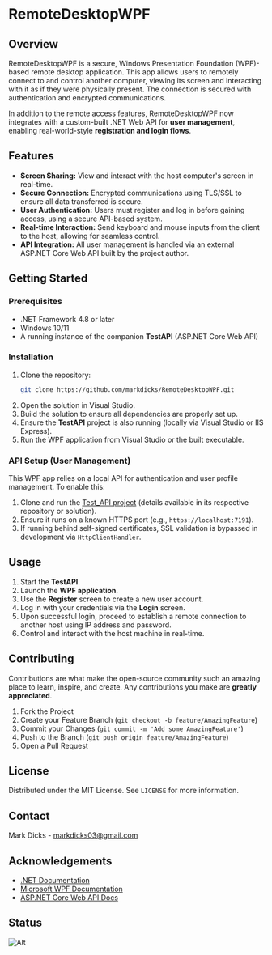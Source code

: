 # RemoteDesktopWPF

## Overview
RemoteDesktopWPF is a secure, Windows Presentation Foundation (WPF)-based remote desktop application. This app allows users to remotely connect to and control another computer, viewing its screen and interacting with it as if they were physically present. The connection is secured with authentication and encrypted communications.

In addition to the remote access features, RemoteDesktopWPF now integrates with a custom-built .NET Web API for **user management**, enabling real-world-style **registration and login flows**.

## Features
- **Screen Sharing:** View and interact with the host computer's screen in real-time.
- **Secure Connection:** Encrypted communications using TLS/SSL to ensure all data transferred is secure.
- **User Authentication:** Users must register and log in before gaining access, using a secure API-based system.
- **Real-time Interaction:** Send keyboard and mouse inputs from the client to the host, allowing for seamless control.
- **API Integration:** All user management is handled via an external ASP.NET Core Web API built by the project author.

## Getting Started

### Prerequisites
- .NET Framework 4.8 or later
- Windows 10/11
- A running instance of the companion **TestAPI** (ASP.NET Core Web API)

### Installation
1. Clone the repository:
   ```bash
   git clone https://github.com/markdicks/RemoteDesktopWPF.git
   ```
2. Open the solution in Visual Studio.
3. Build the solution to ensure all dependencies are properly set up.
4. Ensure the **TestAPI** project is also running (locally via Visual Studio or IIS Express).
5. Run the WPF application from Visual Studio or the built executable.

### API Setup (User Management)
This WPF app relies on a local API for authentication and user profile management. To enable this:

1. Clone and run the [Test_API project](https://github.com/markdicks/Test_API) (details available in its respective repository or solution).
2. Ensure it runs on a known HTTPS port (e.g., `https://localhost:7191`).
3. If running behind self-signed certificates, SSL validation is bypassed in development via `HttpClientHandler`.

## Usage

1. Start the **TestAPI**.
2. Launch the **WPF application**.
3. Use the **Register** screen to create a new user account.
4. Log in with your credentials via the **Login** screen.
5. Upon successful login, proceed to establish a remote connection to another host using IP address and password.
6. Control and interact with the host machine in real-time.

## Contributing

Contributions are what make the open-source community such an amazing place to learn, inspire, and create. Any contributions you make are **greatly appreciated**.

1. Fork the Project
2. Create your Feature Branch (`git checkout -b feature/AmazingFeature`)
3. Commit your Changes (`git commit -m 'Add some AmazingFeature'`)
4. Push to the Branch (`git push origin feature/AmazingFeature`)
5. Open a Pull Request

## License
Distributed under the MIT License. See `LICENSE` for more information.

## Contact
Mark Dicks - [markdicks03@gmail.com](mailto:markdicks03@gmail.com)

## Acknowledgements
- [.NET Documentation](https://docs.microsoft.com/en-us/dotnet/)
- [Microsoft WPF Documentation](https://docs.microsoft.com/en-us/dotnet/desktop/wpf/)
- [ASP.NET Core Web API Docs](https://learn.microsoft.com/en-us/aspnet/core/web-api/)

## Status
![Alt](https://repobeats.axiom.co/api/embed/3eed8aeb1c02d2f98be27e1c55be034cafdcda0a.svg "Repobeats analytics image")